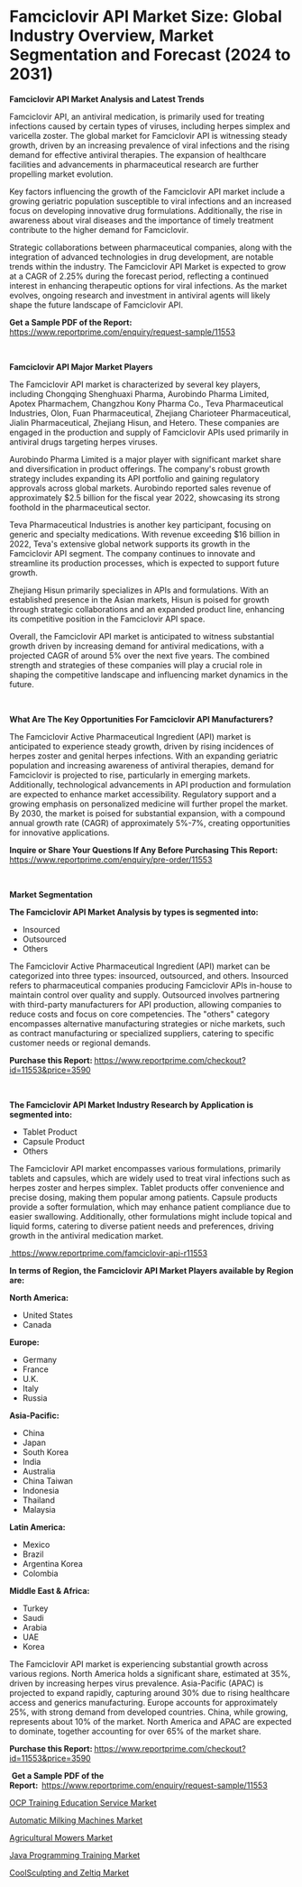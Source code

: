 <p><h1>Famciclovir API Market Size: Global Industry Overview, Market Segmentation and Forecast (2024 to 2031)</h1></p><p><strong>Famciclovir API Market Analysis and Latest Trends</strong></p>
<p><p>Famciclovir API, an antiviral medication, is primarily used for treating infections caused by certain types of viruses, including herpes simplex and varicella zoster. The global market for Famciclovir API is witnessing steady growth, driven by an increasing prevalence of viral infections and the rising demand for effective antiviral therapies. The expansion of healthcare facilities and advancements in pharmaceutical research are further propelling market evolution.</p><p>Key factors influencing the growth of the Famciclovir API market include a growing geriatric population susceptible to viral infections and an increased focus on developing innovative drug formulations. Additionally, the rise in awareness about viral diseases and the importance of timely treatment contribute to the higher demand for Famciclovir. </p><p>Strategic collaborations between pharmaceutical companies, along with the integration of advanced technologies in drug development, are notable trends within the industry. The Famciclovir API Market is expected to grow at a CAGR of 2.25% during the forecast period, reflecting a continued interest in enhancing therapeutic options for viral infections. As the market evolves, ongoing research and investment in antiviral agents will likely shape the future landscape of Famciclovir API.</p></p>
<p><strong>Get a Sample PDF of the Report:&nbsp;</strong> <a href="https://www.reportprime.com/enquiry/request-sample/11553?utm_campaign=1512&utm_medium=2&utm_source=Github&utm_content=ia&utm_term=02122024&utm_id=famciclovir-api">https://www.reportprime.com/enquiry/request-sample/11553</a></p>
<p>&nbsp;</p>
<p><strong>Famciclovir API Major Market Players</strong></p>
<p><p>The Famciclovir API market is characterized by several key players, including Chongqing Shenghuaxi Pharma, Aurobindo Pharma Limited, Apotex Pharmachem, Changzhou Kony Pharma Co., Teva Pharmaceutical Industries, Olon, Fuan Pharmaceutical, Zhejiang Charioteer Pharmaceutical, Jialin Pharmaceutical, Zhejiang Hisun, and Hetero. These companies are engaged in the production and supply of Famciclovir APIs used primarily in antiviral drugs targeting herpes viruses.</p><p>Aurobindo Pharma Limited is a major player with significant market share and diversification in product offerings. The company's robust growth strategy includes expanding its API portfolio and gaining regulatory approvals across global markets. Aurobindo reported sales revenue of approximately $2.5 billion for the fiscal year 2022, showcasing its strong foothold in the pharmaceutical sector.</p><p>Teva Pharmaceutical Industries is another key participant, focusing on generic and specialty medications. With revenue exceeding $16 billion in 2022, Teva's extensive global network supports its growth in the Famciclovir API segment. The company continues to innovate and streamline its production processes, which is expected to support future growth.</p><p>Zhejiang Hisun primarily specializes in APIs and formulations. With an established presence in the Asian markets, Hisun is poised for growth through strategic collaborations and an expanded product line, enhancing its competitive position in the Famciclovir API space.</p><p>Overall, the Famciclovir API market is anticipated to witness substantial growth driven by increasing demand for antiviral medications, with a projected CAGR of around 5% over the next five years. The combined strength and strategies of these companies will play a crucial role in shaping the competitive landscape and influencing market dynamics in the future.</p></p>
<p>&nbsp;</p>
<p><strong>What Are The Key Opportunities For Famciclovir API Manufacturers?</strong></p>
<p><p>The Famciclovir Active Pharmaceutical Ingredient (API) market is anticipated to experience steady growth, driven by rising incidences of herpes zoster and genital herpes infections. With an expanding geriatric population and increasing awareness of antiviral therapies, demand for Famciclovir is projected to rise, particularly in emerging markets. Additionally, technological advancements in API production and formulation are expected to enhance market accessibility. Regulatory support and a growing emphasis on personalized medicine will further propel the market. By 2030, the market is poised for substantial expansion, with a compound annual growth rate (CAGR) of approximately 5%-7%, creating opportunities for innovative applications.</p></p>
<p><strong>Inquire or Share Your Questions If Any Before Purchasing This Report:</strong> <a href="https://www.reportprime.com/enquiry/pre-order/11553?utm_campaign=1512&utm_medium=2&utm_source=Github&utm_content=ia&utm_term=02122024&utm_id=famciclovir-api">https://www.reportprime.com/enquiry/pre-order/11553</a></p>
<p>&nbsp;</p>
<p><strong>Market Segmentation</strong></p>
<p><strong>The Famciclovir API Market Analysis by types is segmented into:</strong></p>
<p><ul><li>Insourced</li><li>Outsourced</li><li>Others</li></ul></p>
<p><p>The Famciclovir Active Pharmaceutical Ingredient (API) market can be categorized into three types: insourced, outsourced, and others. Insourced refers to pharmaceutical companies producing Famciclovir APIs in-house to maintain control over quality and supply. Outsourced involves partnering with third-party manufacturers for API production, allowing companies to reduce costs and focus on core competencies. The "others" category encompasses alternative manufacturing strategies or niche markets, such as contract manufacturing or specialized suppliers, catering to specific customer needs or regional demands.</p></p>
<p><strong>Purchase this Report:&nbsp;</strong><a href="https://www.reportprime.com/checkout?id=11553&price=3590&utm_campaign=1512&utm_medium=2&utm_source=Github&utm_content=ia&utm_term=02122024&utm_id=famciclovir-api">https://www.reportprime.com/checkout?id=11553&price=3590</a></p>
<p>&nbsp;</p>
<p><strong>The Famciclovir API Market Industry Research by Application is segmented into:</strong></p>
<p><ul><li>Tablet Product</li><li>Capsule Product</li><li>Others</li></ul></p>
<p><p>The Famciclovir API market encompasses various formulations, primarily tablets and capsules, which are widely used to treat viral infections such as herpes zoster and herpes simplex. Tablet products offer convenience and precise dosing, making them popular among patients. Capsule products provide a softer formulation, which may enhance patient compliance due to easier swallowing. Additionally, other formulations might include topical and liquid forms, catering to diverse patient needs and preferences, driving growth in the antiviral medication market.</p></p>
<p><a href="https://www.reportprime.com/famciclovir-api-r11553?utm_campaign=1512&utm_medium=2&utm_source=Github&utm_content=ia&utm_term=02122024&utm_id=famciclovir-api">&nbsp;https://www.reportprime.com/famciclovir-api-r11553</a></p>
<p><strong>In terms of Region, the Famciclovir API Market Players available by Region are:</strong></p>
<p>
    <p> <strong> North America: </strong>
        <ul>
            <li>United States</li>
            <li>Canada</li>
        </ul>
        </p> 
    <p> <strong> Europe: </strong>
        <ul>
            <li>Germany</li>
            <li>France</li>
            <li>U.K.</li>
            <li>Italy</li>
            <li>Russia</li>
        </ul>
        </p> 
    <p> <strong> Asia-Pacific: </strong>
        <ul>
            <li>China</li>
            <li>Japan</li>
            <li>South Korea</li>
            <li>India</li>
            <li>Australia</li>
            <li>China Taiwan</li>
            <li>Indonesia</li>
            <li>Thailand</li>
            <li>Malaysia</li>
        </ul>
        </p> 
    <p> <strong> Latin America: </strong>
        <ul>
            <li>Mexico</li>
            <li>Brazil</li>
            <li>Argentina Korea</li>
            <li>Colombia</li>
        </ul>
        </p> 
    <p> <strong> Middle East & Africa: </strong>
        <ul>
            <li>Turkey</li>
            <li>Saudi</li>
            <li>Arabia</li>
            <li>UAE</li>
            <li>Korea</li>
        </ul>
    </p>
    </p>
<p><p>The Famciclovir API market is experiencing substantial growth across various regions. North America holds a significant share, estimated at 35%, driven by increasing herpes virus prevalence. Asia-Pacific (APAC) is projected to expand rapidly, capturing around 30% due to rising healthcare access and generics manufacturing. Europe accounts for approximately 25%, with strong demand from developed countries. China, while growing, represents about 10% of the market. North America and APAC are expected to dominate, together accounting for over 65% of the market share.</p></p>
<p><strong>Purchase this Report: </strong><a href="https://www.reportprime.com/checkout?id=11553&price=3590&utm_campaign=1512&utm_medium=2&utm_source=Github&utm_content=ia&utm_term=02122024&utm_id=famciclovir-api">https://www.reportprime.com/checkout?id=11553&price=3590</a></p>
<p>&nbsp;<strong>Get a Sample PDF of the Report:&nbsp;&nbsp;</strong><a href="https://www.reportprime.com/enquiry/request-sample/11553?utm_campaign=1512&utm_medium=2&utm_source=Github&utm_content=ia&utm_term=02122024&utm_id=famciclovir-api">https://www.reportprime.com/enquiry/request-sample/11553</a></p>
<p><strong></strong></p>
<p><p><a href="https://issuu.com/reportprime-2/docs/ocp-training-education-service-market-size-2030.pp?utm_campaign=1512&utm_medium=2&utm_source=Github&utm_content=ia&utm_term=02122024&utm_id=famciclovir-api">OCP Training Education Service Market</a></p><p><a href="https://www.linkedin.com/pulse/detailed-automatic-milking-machines-market-trend-analysis-projected-vjoif?utm_campaign=1512&utm_medium=2&utm_source=Github&utm_content=ia&utm_term=02122024&utm_id=famciclovir-api">Automatic Milking Machines Market</a></p><p><a href="https://www.linkedin.com/pulse/agricultural-mowers-market-analysis-trends-revenue-growth-ibgsf?utm_campaign=1512&utm_medium=2&utm_source=Github&utm_content=ia&utm_term=02122024&utm_id=famciclovir-api">Agricultural Mowers Market</a></p><p><a href="https://issuu.com/reportprime-2/docs/java-programming-training-market-size-2030.pptx?utm_campaign=1512&utm_medium=2&utm_source=Github&utm_content=ia&utm_term=02122024&utm_id=famciclovir-api">Java Programming Training Market</a></p><p><a href="https://github.com/ryanbell8967/Market-Research-Report-List-1/blob/main/coolsculpting-and-zeltiq-market.md?utm_campaign=1512&utm_medium=2&utm_source=Github&utm_content=ia&utm_term=02122024&utm_id=famciclovir-api">CoolSculpting and Zeltiq Market</a></p></p>